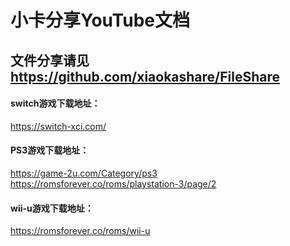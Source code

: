 # 小卡分享YouTube文档
## 文件分享请见 https://github.com/xiaokashare/FileShare


#### switch游戏下载地址：
https://switch-xci.com/


#### PS3游戏下载地址：
https://game-2u.com/Category/ps3
https://romsforever.co/roms/playstation-3/page/2

#### wii-u游戏下载地址：
https://romsforever.co/roms/wii-u
